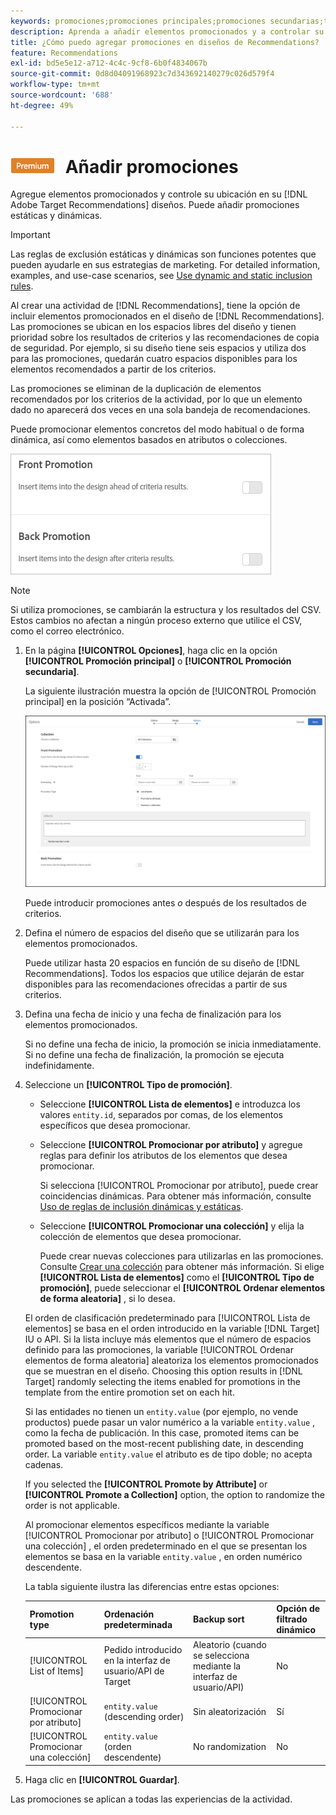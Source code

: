 ```yaml
---
keywords: promociones;promociones principales;promociones secundarias;tipo de promociones;lista de elementos;promocionar por atributo;promocionar una colección
description: Aprenda a añadir elementos promocionados y a controlar su ubicación en el Adobe [!DNL Target] diseños de Recommendations. Puede añadir promociones estáticas y dinámicas.
title: ¿Cómo puedo agregar promociones en diseños de Recommendations?
feature: Recommendations
exl-id: bd5e5e12-a712-4c4c-9cf8-6b0f4834067b
source-git-commit: 0d8d04091968923c7d343692140279c026d579f4
workflow-type: tm+mt
source-wordcount: '688'
ht-degree: 49%

---
```


# ![PREMIUM](/help/assets/premium.png) Añadir promociones

Agregue elementos promocionados y controle su ubicación en su [!DNL Adobe Target Recommendations] diseños. Puede añadir promociones estáticas y dinámicas.

>[!IMPORTANT]
>
>Las reglas de exclusión estáticas y dinámicas son funciones potentes que pueden ayudarle en sus estrategias de marketing. For detailed information, examples, and use-case scenarios, see [Use dynamic and static inclusion rules](/help/c-recommendations/c-algorithms/use-dynamic-and-static-inclusion-rules.md#concept_4CB5C0FA705D4E449BD0B37B3D987F9F).

Al crear una actividad de [!DNL Recommendations], tiene la opción de incluir elementos promocionados en el diseño de [!DNL Recommendations]. Las promociones se ubican en los espacios libres del diseño y tienen prioridad sobre los resultados de criterios y las recomendaciones de copia de seguridad. Por ejemplo, si su diseño tiene seis espacios y utiliza dos para las promociones, quedarán cuatro espacios disponibles para los elementos recomendados a partir de los criterios.

Las promociones se eliminan de la duplicación de elementos recomendados por los criterios de la actividad, por lo que un elemento dado no aparecerá dos veces en una sola bandeja de recomendaciones.

Puede promocionar elementos concretos del modo habitual o de forma dinámica, así como elementos basados en atributos o colecciones.

![[!UICONTROL Promoción principal] y [!UICONTROL Promoción secundaria] opciones [!DNL Target] IU](assets/add_promotion_toggles.png)

>[!NOTE]
>
>Si utiliza promociones, se cambiarán la estructura y los resultados del CSV. Estos cambios no afectan a ningún proceso externo que utilice el CSV, como el correo electrónico.

1. En la página **[!UICONTROL Opciones]**, haga clic en la opción **[!UICONTROL Promoción principal]** o **[!UICONTROL Promoción secundaria]**.

   La siguiente ilustración muestra la opción de [!UICONTROL Promoción principal] en la posición “Activada”.

   ![Agregar opciones de promoción principal](/help/c-recommendations/t-create-recs-activity/assets/add_promotion_front.png)

   Puede introducir promociones antes *o* después de los resultados de criterios.

1. Defina el número de espacios del diseño que se utilizarán para los elementos promocionados.

   Puede utilizar hasta 20 espacios en función de su diseño de [!DNL Recommendations]. Todos los espacios que utilice dejarán de estar disponibles para las recomendaciones ofrecidas a partir de sus criterios.

1. Defina una fecha de inicio y una fecha de finalización para los elementos promocionados.

   Si no define una fecha de inicio, la promoción se inicia inmediatamente. Si no define una fecha de finalización, la promoción se ejecuta indefinidamente.

1. Seleccione un **[!UICONTROL Tipo de promoción]**.

   * Seleccione **[!UICONTROL Lista de elementos]** e introduzca los valores `entity.id`, separados por comas, de los elementos específicos que desea promocionar.

   * Seleccione **[!UICONTROL Promocionar por atributo]** y agregue reglas para definir los atributos de los elementos que desea promocionar.

      Si selecciona [!UICONTROL Promocionar por atributo], puede crear coincidencias dinámicas. Para obtener más información, consulte [Uso de reglas de inclusión dinámicas y estáticas](/help/c-recommendations/c-algorithms/use-dynamic-and-static-inclusion-rules.md#concept_4CB5C0FA705D4E449BD0B37B3D987F9F).

   * Seleccione **[!UICONTROL Promocionar una colección]** y elija la colección de elementos que desea promocionar.

      Puede crear nuevas colecciones para utilizarlas en las promociones. Consulte [Crear una colección](/help/c-recommendations/c-products/collections.md#task_1256DFF6842141FCAADD9E1428EF7F08) para obtener más información.
   Si elige **[!UICONTROL Lista de elementos]** como el **[!UICONTROL Tipo de promoción]**, puede seleccionar el **[!UICONTROL Ordenar elementos de forma aleatoria]** , si lo desea.

   El orden de clasificación predeterminado para [!UICONTROL Lista de elementos] se basa en el orden introducido en la variable [!DNL Target] IU o API. Si la lista incluye más elementos que el número de espacios definido para las promociones, la variable [!UICONTROL Ordenar elementos de forma aleatoria] aleatoriza los elementos promocionados que se muestran en el diseño. Choosing this option results in [!DNL Target] randomly selecting the items enabled for promotions in the template from the entire promotion set on each hit.

   Si las entidades no tienen un `entity.value` (por ejemplo, no vende productos) puede pasar un valor numérico a la variable `entity.value` , como la fecha de publicación. In this case, promoted items can be promoted based on the most-recent publishing date, in descending order. La variable `entity.value` el atributo es de tipo doble; no acepta cadenas.

   If you selected the **[!UICONTROL Promote by Attribute]** or **[!UICONTROL Promote a Collection]** option, the option to randomize the order is not applicable.

   Al promocionar elementos específicos mediante la variable [!UICONTROL Promocionar por atributo] o [!UICONTROL Promocionar una colección] , el orden predeterminado en el que se presentan los elementos se basa en la variable `entity.value` , en orden numérico descendente.

   La tabla siguiente ilustra las diferencias entre estas opciones:

   | Promotion type | Ordenación predeterminada | Backup sort | Opción de filtrado dinámico |
   | --- | --- | --- | --- |
   | [!UICONTROL List of Items] | Pedido introducido en la interfaz de usuario/API de Target | Aleatorio (cuando se selecciona mediante la interfaz de usuario/API) | No |
   | [!UICONTROL Promocionar por atributo] | `entity.value` (descending order) | Sin aleatorización | Sí |
   | [!UICONTROL Promocionar una colección] | `entity.value` (orden descendente) | No randomization | No |

1. Haga clic en **[!UICONTROL Guardar]**.

Las promociones se aplican a todas las experiencias de la actividad.
